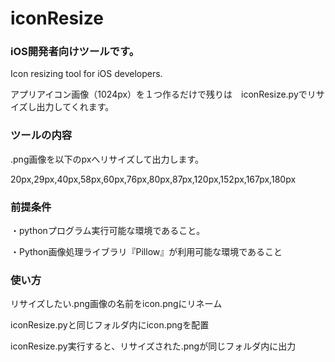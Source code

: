 # iconResize
### iOS開発者向けツールです。
Icon resizing tool for iOS developers.

アプリアイコン画像（1024px）を１つ作るだけで残りは　iconResize.pyでリサイズし出力してくれます。

### ツールの内容

.png画像を以下のpxへリサイズして出力します。

20px,29px,40px,58px,60px,76px,80px,87px,120px,152px,167px,180px

### 前提条件
・pythonプログラム実行可能な環境であること。

・Python画像処理ライブラリ『Pillow』が利用可能な環境であること

### 使い方

リサイズしたい.png画像の名前をicon.pngにリネーム

iconResize.pyと同じフォルダ内にicon.pngを配置

iconResize.py実行すると、リサイズされた.pngが同じフォルダ内に出力
